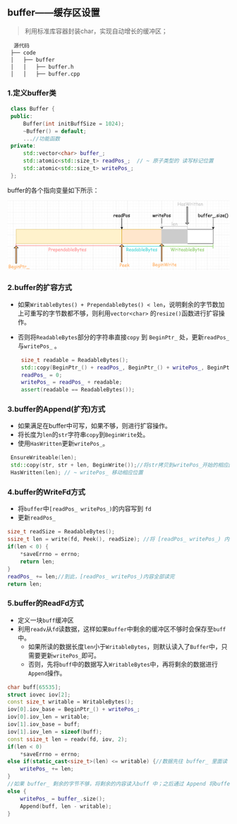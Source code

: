 ## buffer——缓存区设置

> 利用标准库容器封装char，实现自动增长的缓冲区；

```
  源代码
 ├── code          
 │   ├── buffer
 │   │   ├── buffer.h
 │   │   ├── buffer.cpp
```

### 1.定义buffer类

```c++
 class Buffer {
 public:
     Buffer(int initBuffSize = 1024);
     ~Buffer() = default;
     ...//功能函数
 private:
     std::vector<char> buffer_;
     std::atomic<std::size_t> readPos_;  // ~ 原子类型的 读写标记位置
     std::atomic<std::size_t> writePos_;
 };
```

buffer的各个指向变量如下所示：



<img src="../../图片/Web1.png" width="800px" />



### 2.buffer的扩容方式

- 如果`WritableBytes() + PrependableBytes() < len`，说明剩余的字节数加上可重写的字节数都不够，则利用`vector<char>` 的`resize()`函数进行扩容操作。

- 否则将`ReadableBytes`部分的字符串直接`copy` 到 `BeginPtr_` 处，更新`readPos_`与`writePos_` 。

  ```c++
   size_t readable = ReadableBytes();
   std::copy(BeginPtr_() + readPos_, BeginPtr_() + writePos_, BeginPtr_());
   readPos_ = 0;
   writePos_ = readPos_ + readable;
   assert(readable == ReadableBytes());
  ```

### 3.buffer的Append(扩充)方式

- 如果满足在buffer中可写，如果不够，则进行扩容操作。
- 将长度为`len`的`str`字符串`copy`到`BeginWrite`处。
- 使用`HasWritten`更新`writePos_`。

```c++
 EnsureWriteable(len);
 std::copy(str, str + len, BeginWrite());//将str拷贝到writePos_开始的相应区间内
 HasWritten(len); // ~ writePos_ 移动相应位置
```

### 4.buffer的WriteFd方式

- 将`buffer`中`[readPos_ writePos_)`的内容写到 `fd`
- 更新`readPos_`

```C++
size_t readSize = ReadableBytes();
ssize_t len = write(fd, Peek(), readSize); //将 [readPos_ writePos_) 内容写到 fd
if(len < 0) {
    *saveErrno = errno;
    return len;
} 
readPos_ += len;//到此，[readPos_ writePos_)内容全部读完
return len;
```

### 5.buffer的ReadFd方式

- 定义一块`buff`缓冲区
- 利用`readv`从`fd`读数据，这样如果`Buffer`中剩余的缓冲区不够时会保存至`buff`中。 
  - 如果所读的数据长度`len`小于`WritableBytes`，则默认读入了`Buffer`中，只需要更新`writePos_`即可。
  - 否则，先将`buff`中的数据写入`WritableBytes`中，再将剩余的数据进行`Append`操作。

```C++
char buff[65535];
struct iovec iov[2];
const size_t writable = WritableBytes();
iov[0].iov_base = BeginPtr_() + writePos_;
iov[0].iov_len = writable;
iov[1].iov_base = buff;
iov[1].iov_len = sizeof(buff);
const ssize_t len = readv(fd, iov, 2);
if(len < 0)
  	*saveErrno = errno;
else if(static_cast<size_t>(len) <= writable) {//数据先往 buffer_ 里面读
  	writePos_ += len;
}
//如果 buffer_ 剩余的字节不够，将剩余的内容读入buff 中；之后通过 Append 将buffer中的内容添加到 buffer_ 中，如果总的字节数不够，会调用 Makespace 重新分配内存空间
else {
  	writePos_ = buffer_.size();
  	Append(buff, len - writable);
}
```